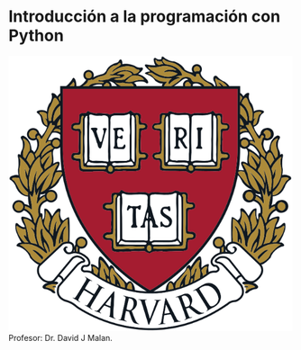 # Introducción a la programación con Python
![](https://github.com/jm-quintas/IntroductionProgrammingPython/blob/main/Img/Harvard_University_coat_of_arms.svg)
Profesor: Dr. David J Malan.
